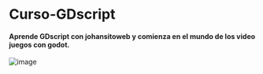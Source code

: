 # Curso-GDscript
#### Aprende GDscript con johansitoweb y comienza en el mundo de los video juegos con godot.
![image](https://github.com/user-attachments/assets/52e4b8e6-dbde-4cd8-b4a0-5af427d497be)
